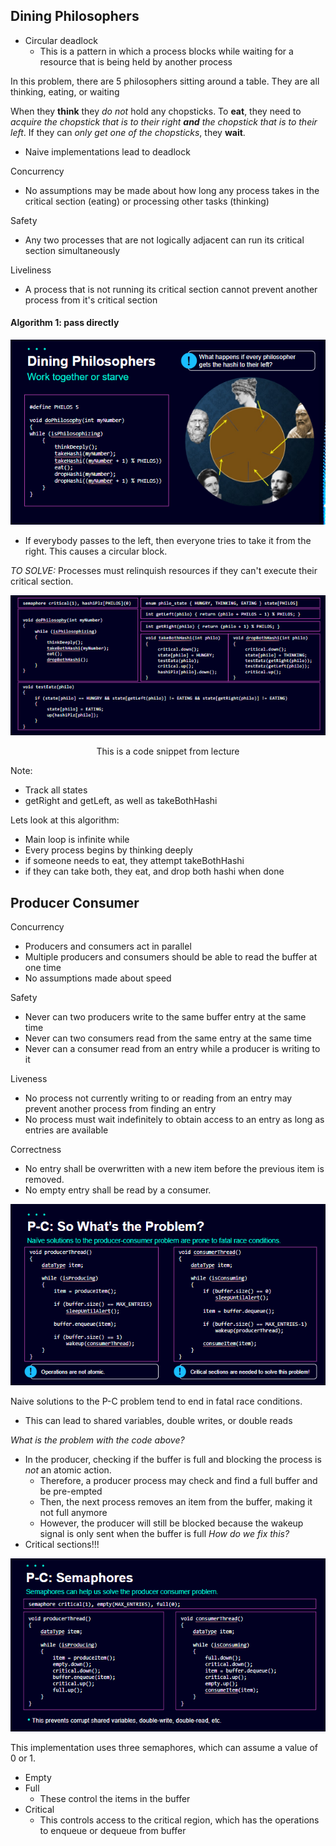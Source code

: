 ## Dining Philosophers
- Circular deadlock
	- This is a pattern in which a process blocks while waiting for a resource that is being held by another process

In this problem, there are 5 philosophers sitting around a table. They are all thinking, eating, or waiting
  
When they **think** they *do not* hold any chopsticks. To **eat**, they need to *acquire the chopstick that is to their right **and** the chopstick that is to their left*. If they can *only get one of the chopsticks*, they **wait**.

- Naive implementations lead to deadlock

Concurrency
- No assumptions may be made about how long any process takes in the critical section (eating) or processing other tasks (thinking)

Safety
- Any two processes that are not logically adjacent can run its critical section simultaneously

Liveliness
- A process that is not running its critical section cannot prevent another process from it's critical section


#### Algorithm 1: pass directly
![center](../../zassets/Pasted%20image%2020231003145815.png)

- If everybody passes to the left, then everyone tries to take it from the right. This causes a circular block.

*TO SOLVE:*
Processes must relinquish resources if they can't execute their critical section.

![center](../../zassets/Pasted%20image%2020231003150309.png)

<div style="text-align: center; width: 100%;">This is a code snippet from lecture</div>

Note:
- Track all states
- getRight and getLeft, as well as takeBothHashi

Lets look at this algorithm:
- Main loop is infinite while
- Every process begins by thinking deeply
- if someone needs to eat, they attempt takeBothHashi
- if they can take both, they eat, and drop both hashi when done


## Producer Consumer
Concurrency
- Producers and consumers act in parallel
- Multiple producers and consumers should be able to read the buffer at one time
- No assumptions made about speed

Safety
- Never can two producers write to the same buffer entry at the same time
- Never can two consumers read from the same entry at the same time
- Never can a consumer read from an entry while a producer is writing to it

Liveness
- No process not currently writing to or reading from an entry may prevent another process from finding an entry
- No process must wait indefinitely to obtain access to an entry as long as entries are available

Correctness
- No entry shall be overwritten with a new item before the previous item is removed.
- No empty entry shall be read by a consumer.


![center](../../zassets/Pasted%20image%2020231003151709.png)

Naive solutions to the P-C problem tend to end in fatal race conditions.
- This can lead to shared variables, double writes, or double reads

*What is the problem with the code above?*
- In the producer, checking if the buffer is full and blocking the process is *not* an atomic action. 
	- Therefore, a producer process may check and find a full buffer and be pre-empted
	- Then, the next process removes an item from the buffer, making it not full anymore
	- However, the producer will still be blocked because the wakeup signal is only sent when the buffer is full
*How do we fix this?*
- Critical sections!!!

![center](../../zassets/Pasted%20image%2020231004110654.png)

This implementation uses three semaphores, which can assume a value of 0 or 1. 
- Empty
- Full
	- These control the items in the buffer
- Critical
	- This controls access to the critical region, which has the operations to enqueue or dequeue from buffer




